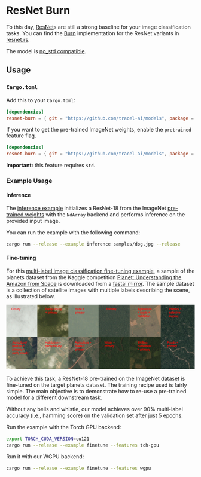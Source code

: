 # ResNet Burn

To this day, [ResNet](https://arxiv.org/abs/1512.03385)s are still a strong baseline for your image
classification tasks. You can find the [Burn](https://github.com/tracel-ai/burn) implementation for
the ResNet variants in [resnet.rs](resnet/src/resnet.rs).

The model is [no_std compatible](https://docs.rust-embedded.org/book/intro/no-std.html).

## Usage

### `Cargo.toml`

Add this to your `Cargo.toml`:

```toml
[dependencies]
resnet-burn = { git = "https://github.com/tracel-ai/models", package = "resnet-burn", default-features = false }
```

If you want to get the pre-trained ImageNet weights, enable the `pretrained` feature flag.

```toml
[dependencies]
resnet-burn = { git = "https://github.com/tracel-ai/models", package = "resnet-burn", features = ["pretrained"] }
```

**Important:** this feature requires `std`.

### Example Usage

#### Inference

The [inference example](examples/inference/examples/inference.rs) initializes a ResNet-18 from the
ImageNet
[pre-trained weights](https://pytorch.org/vision/stable/models/generated/torchvision.models.resnet18.html#torchvision.models.ResNet18_Weights)
with the `NdArray` backend and performs inference on the provided input image.

You can run the example with the following command:

```sh
cargo run --release --example inference samples/dog.jpg --release
```

#### Fine-tuning

For this [multi-label image classification fine-tuning example](examples/finetune), a sample of the
planets dataset from the Kaggle competition
[Planet: Understanding the Amazon from Space](https://www.kaggle.com/c/planet-understanding-the-amazon-from-space)
is downloaded from a
[fastai mirror](https://github.com/fastai/fastai/blob/master/fastai/data/external.py#L55). The
sample dataset is a collection of satellite images with multiple labels describing the scene, as
illustrated below.

<img src="./samples/dataset.jpg" alt="Planet dataset sample" width="1000"/>

To achieve this task, a ResNet-18 pre-trained on the ImageNet dataset is fine-tuned on the target
planets dataset. The training recipe used is fairly simple. The main objective is to demonstrate how to re-use a
pre-trained model for a different downstream task.

Without any bells and whistle, our model achieves over 90% multi-label accuracy (i.e., hamming
score) on the validation set after just 5 epochs.

Run the example with the Torch GPU backend:

```sh
export TORCH_CUDA_VERSION=cu121
cargo run --release --example finetune --features tch-gpu
```

Run it with our WGPU backend:

```sh
cargo run --release --example finetune --features wgpu
```
